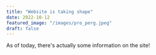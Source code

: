 ```yaml
---
title: "Website is taking shape"
date: 2022-10-12
featured_image: "/images/pro_perg.jpeg"
draft: false
---
```


As of today, there's actually some information on the site!
